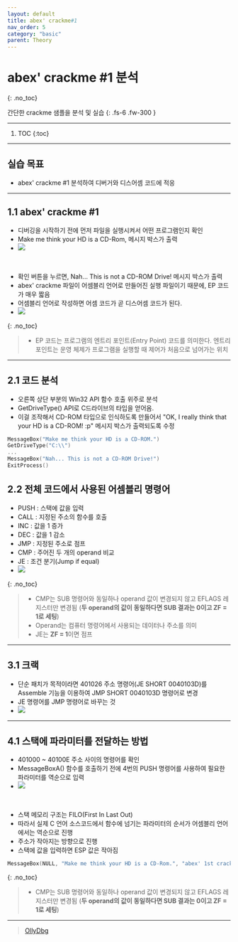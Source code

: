 ```yaml
---
layout: default
title: abex' crackme#1
nav_order: 5
category: "basic"
parent: Theory
---
```


# abex' crackme #1 분석
{: .no_toc}

간단한 crackme 샘플을 분석 및 실습
{: .fs-6 .fw-300 }

---

1. TOC
{:toc}

---

## 실습 목표
- abex' crackme #1 분석하여 디버거와 디스어셈 코드에 적응

---

## 1.1 abex' crackme #1
- 디버깅을 시작하기 전에 먼저 파일을 실행시켜서 어떤 프로그램인지 확인
- Make me think your HD is a CD-Rom, 메시지 박스가 출력
- ![](../../../assets/images/reversing/abex'%20crackme#1/1.png)

<br>

- 확인 버튼을 누르면, Nah... This is not a CD-ROM Drive! 메시지 박스가 출력
- abex' crackme 파일이 어셈블리 언어로 만들어진 실행 파일이기 때문에, EP 코드가 매우 짧음
- 어셈블리 언어로 작성하면 어셈 코드가 곧 디스어셈 코드가 된다.
- ![](../../../assets/images/reversing/abex'%20crackme#1/2.png)

{: .no_toc}
> - EP 코드는 프로그램의 엔트리 포인트(Entry Point) 코드를 의미한다. 엔트리 포인트는 운영 체제가 프로그램을 실행할 때 제어가 처음으로 넘어가는 위치 

---

## 2.1 코드 분석
- 오른쪽 상단 부분의 Win32 API 함수 호출 위주로 분석
- GetDriveType() API로 C드라이브의 타입을 얻어옴.
- 이걸 조작해서 CD-ROM 타입으로 인식하도록 만들어서 "OK, I really think that your HD is a CD-ROM! :p" 메시지 박스가 출력되도록 수정

```c
MessageBox("Make me think your HD is a CD-ROM.")
GetDriveType("C:\\")
...
MessageBox("Nah... This is not a CD-ROM Drive!")
ExitProcess()
```

## 2.2 전체 코드에서 사용된 어셈블리 명령어
- PUSH : 스택에 값을 입력
- CALL : 지정된 주소의 함수를 호출
- INC : 값을 1 증가
- DEC : 값을 1 감소
- JMP : 지정된 주소로 점프
- CMP : 주어진 두 개의 operand 비교
- JE : 조건 분기(Jump if equal)
- ![](../../../assets/images/reversing/abex'%20crackme#1/3.png)

{: .no_toc}
> - CMP는 SUB 명령어와 동일하나 operand 값이 변경되지 않고 EFLAGS 레지스터만 변경됨 (**두 operand의 값이 동일하다면 SUB 결과는 0이고 ZF = 1로 세팅**)
> - Operand는 컴퓨터 명령어에서 사용되는 데이터나 주소를 의미
> - JE는 **ZF = 1**이면 점프

---

## 3.1 크랙
- 단순 패치가 목적이라면 401026 주소 명령어(JE SHORT 0040103D)를 Assemble 기능을 이용하여 JMP SHORT 0040103D 명령어로 변경
- JE 명령어를 JMP 명령어로 바꾸는 것
- ![](../../../assets/images/reversing/abex'%20crackme#1/4.png)

---

## 4.1 스택에 파라미터를 전달하는 방법
- 401000 ~ 40100E 주소 사이의 명령어를 확인
- MessageBoxA() 함수를 호출하기 전에 4번의 PUSH 명령어를 사용하여 필요한 파라미터를 역순으로 입력
- ![](../../../assets/images/reversing/abex'%20crackme#1/5.png)

<br>

- 스택 메모리 구조는 FILO(First In Last Out)
- 따라서 실제 C 언어 소스코드에서 함수에 넘기는 파라미터의 순서가 어셈블리 언어에서는 역순으로 진행
- 주소가 작아지는 방향으로 진행 
- 스택에 값을 입력하면 ESP 값은 작아짐

```c
MessageBox(NULL, "Make me think your HD is a CD-Rom.", "abex' 1st crackme", MB_OK|MB_APPLMODAL);
```

{: .no_toc}
> - CMP는 SUB 명령어와 동일하나 operand 값이 변경되지 않고 EFLAGS 레지스터만 변경됨 (**두 operand의 값이 동일하다면 SUB 결과는 0이고 ZF = 1로 세팅**)

---

> [OllyDbg](https://www.ollydbg.de/)



